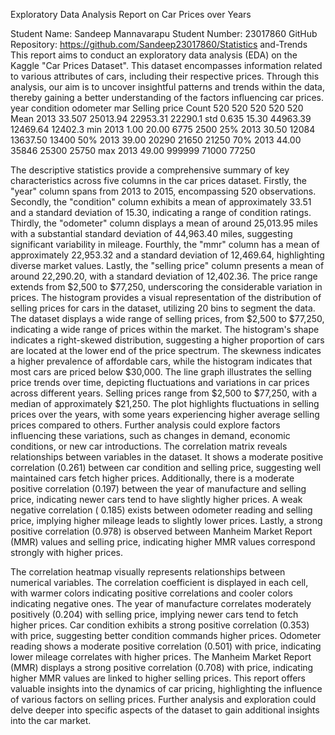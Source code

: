 Exploratory Data Analysis 
Report on Car Prices over Years 
 
Student Name: Sandeep Mannavarapu 
Student Number: 23017860 
GitHub Repository: 
https://github.com/Sandeep23017860/Statistics
and-Trends 
This report aims to conduct an exploratory data 
analysis (EDA) on the Kaggle "Car Prices 
Dataset". This dataset encompasses information 
related to various attributes of cars, including their 
respective prices. Through this analysis, our aim 
is to uncover insightful patterns and trends within 
the data, thereby gaining a better understanding 
of the factors influencing car prices. 
 year condition odometer mar Selling 
price 
Count 520 520 520 520 520 
Mean 2013 33.507 25013.94 22953.31 22290.1 
std 0.635 15.30 44963.39 12469.64 12402.3 
min 2013 1.00 20.00 6775 2500 
25% 2013 30.50 12084 13637.50 13400 
50% 2013 39.00 20290 21650 21250 
70% 2013 44.00 35846 25300 25750 
max 2013 49.00 999999 71000 77250 
 
The descriptive statistics provide a 
comprehensive summary of key characteristics 
across five columns in the car prices dataset. 
Firstly, the "year" column spans from 2013 to 
2015, encompassing 520 observations. 
Secondly, the "condition" column exhibits a mean 
of approximately 33.51 and a standard deviation 
of 15.30, indicating a range of condition ratings. 
Thirdly, the "odometer" column displays a mean 
of around 25,013.95 miles with a substantial 
standard deviation of 44,963.40 miles, 
suggesting significant variability in mileage. 
Fourthly, the "mmr" column has a mean of 
approximately 22,953.32 and a standard 
deviation of 12,469.64, highlighting diverse 
market values. Lastly, the "selling price" column 
presents a mean of around 22,290.20, with a 
standard deviation of 12,402.36. The price range 
extends from $2,500 to $77,250, underscoring 
the considerable variation in prices. 
The histogram provides a visual representation of 
the distribution of selling prices for cars in the 
dataset, utilizing 20 bins to segment the data. The 
dataset displays a wide range of selling prices, 
from $2,500 to $77,250, indicating a wide range 
of prices within the market. The histogram's 
shape indicates a right-skewed distribution, 
suggesting a higher proportion of cars are located 
at the lower end of the price spectrum. The 
skewness indicates a higher prevalence of 
affordable cars, while the histogram indicates that 
most cars are priced below $30,000.
The line graph illustrates the selling price trends 
over time, depicting fluctuations and variations in 
car prices across different years. Selling prices 
range from $2,500 to $77,250, with a median of 
approximately $21,250. The plot highlights 
fluctuations in selling prices over the years, with 
some years experiencing higher average selling 
prices compared to others. Further analysis could 
explore factors influencing these variations, such 
as changes in demand, economic conditions, or 
new car introductions. 
The correlation matrix reveals relationships 
between variables in the dataset. It shows a 
moderate positive correlation (0.261) between 
car condition and selling price, suggesting well
maintained cars fetch higher prices. Additionally, 
there is a moderate positive correlation (0.197) 
between the year of manufacture and selling 
price, indicating newer cars tend to have slightly 
higher prices. A weak negative correlation (
0.185) exists between odometer reading and 
selling price, implying higher mileage leads to 
slightly lower prices. Lastly, a strong positive 
correlation (0.978) is observed between 
Manheim Market Report (MMR) values and 
selling price, indicating higher MMR values 
correspond strongly with higher prices.
 
The correlation heatmap visually represents 
relationships between numerical variables. The 
correlation coefficient is displayed in each cell, 
with warmer colors indicating positive 
correlations and cooler colors indicating negative 
ones. 
 The year of manufacture correlates moderately 
positively (0.204) with selling price, implying 
newer cars tend to fetch higher prices. Car 
condition exhibits a strong positive correlation 
(0.353) with price, suggesting better condition 
commands higher prices. Odometer reading 
shows a moderate positive correlation (0.501) 
with price, indicating lower mileage correlates 
with higher prices. The Manheim Market Report 
(MMR) displays a strong positive correlation 
(0.708) with price, indicating higher MMR values 
are linked to higher selling prices. 
This report offers valuable insights into the 
dynamics of car pricing, highlighting the influence 
of various factors on selling prices. Further 
analysis and exploration could delve deeper into 
specific aspects of the dataset to gain additional 
insights into the car market.

